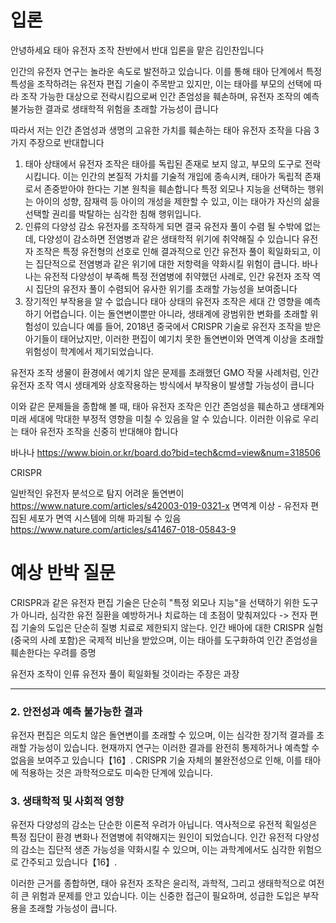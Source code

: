 # 입론 

안녕하세요 태아 유전자 조작 찬반에서 반대 입론을 맡은 김인찬입니다

인간의 유전자 연구는 놀라운 속도로 발전하고 있습니다. 이를 통해 태아 단계에서 특정 특성을 조작하려는 유전자 편집 기술이 주목받고 있지만, 이는 태아를 부모의 선택에 따라 조작 가능한 대상으로 전락시킴으로써 인간 존엄성을 훼손하며, 유전자 조작의 예측 불가능한 결과로 생태학적 위험을 초래할 가능성이 큽니다

따라서 저는 인간 존엄성과 생명의 고유한 가치를 훼손하는 태아 유전자 조작을 다음 3가지 주장으로 반대합니다

1.  태아 상태에서 유전자 조작은 태아를 독립된 존재로 보지 않고, 부모의 도구로 전락시킵니다. 
   이는 인간의 본질적 가치를 기술적 개입에 종속시켜, 태아가 독립적 존재로서 존중받아야 한다는 기본 원칙을 훼손합니다
   특정 외모나 지능을 선택하는 행위는 아이의 성향, 잠재력 등 아이의 개성을 제한할 수 있고,
   이는 태아가 자신의 삶을 선택할 권리를 박탈하는 심각한 침해 행위입니다.
2. 인류의 다양성 감소
   유전자를 조작하게 되면 결국 유전자 풀이 수렴 될 수밖에 없는데, 다양성이 감소하면 전염병과 같은 생태학적 위기에 취약해질 수 있습니다
   유전자 조작은 특정 유전형의 선호로 인해 결과적으로 인간 유전자 풀이 획일화되고, 이는 집단적으로 전염병과 같은 위기에 대한 저항력을 약화시킬 위험이 큽니다. 바나나는 유전적 다양성이 부족해 특정 전염병에 취약했던 사례로, 인간 유전자 조작 역시 집단의 유전자 풀이 수렴되어 유사한 위기를 초래할 가능성을 보여줍니다
3. 장기적인 부작용을 알 수 없습니다 
   태아 상태의 유전자 조작은 세대 간 영향을 예측하기 어렵습니다. 이는 돌연변이뿐만 아니라, 생태계에 광범위한 변화를 초래할 위험성이 있습니다
   예를 들어, 2018년 중국에서 CRISPR 기술로 유전자 조작을 받은 아기들이 태어났지만, 이러한 편집이 예기치 못한 돌연변이와 면역계 이상을 초래할 위험성이 학계에서 제기되었습니다.

유전자 조작 생물이 환경에서 예기치 않은 문제를 초래했던 GMO 작물 사례처럼, 인간 유전자 조작 역시 생태계와 상호작용하는 방식에서 부작용이 발생할 가능성이 큽니다

이와 같은 문제들을 종합해 볼 때, 태아 유전자 조작은 인간 존엄성을 훼손하고 생태계와 미래 세대에 막대한 부정적 영향을 미칠 수 있음을 알 수 있습니다. 이러한 이유로 우리는 태아 유전자 조작을 신중히 반대해야 합니다



바나나 
https://www.bioin.or.kr/board.do?bid=tech&cmd=view&num=318506

CRISPR 

일반적인 유전자 분석으로 탐지 어려운 돌연변이  
https://www.nature.com/articles/s42003-019-0321-x 
면역계 이상 - 유전자 편집된 세포가 면역 시스템에 의해 파괴될 수 있음
https://www.nature.com/articles/s41467-018-05843-9

# 예상 반박 질문

CRISPR과 같은 유전자 편집 기술은 단순히 "특정 외모나 지능"을 선택하기 위한 도구가 아니라, 심각한 유전 질환을 예방하거나 치료하는 데 초점이 맞춰져있다
-> 전자 편집 기술의 도입은 단순히 질병 치료로 제한되지 않는다. 인간 배아에 대한 CRISPR 실험(중국의 사례 포함)은 국제적 비난을 받았으며, 이는 태아를 도구화하여 인간 존엄성을 훼손한다는 우려를 증명

유전자 조작이 인류 유전자 풀이 획일화될 것이라는 주장은 과장

---



### 2. 안전성과 예측 불가능한 결과

유전자 편집은 의도치 않은 돌연변이를 초래할 수 있으며, 이는 심각한 장기적 결과를 초래할 가능성이 있습니다. 현재까지 연구는 이러한 결과를 완전히 통제하거나 예측할 수 없음을 보여주고 있습니다【16】. CRISPR 기술 자체의 불완전성으로 인해, 이를 태아에 적용하는 것은 과학적으로도 미숙한 단계에 있습니다.

### 3. 생태학적 및 사회적 영향

유전자 다양성의 감소는 단순한 이론적 우려가 아닙니다. 역사적으로 유전적 획일성은 특정 집단이 환경 변화나 전염병에 취약해지는 원인이 되었습니다. 인간 유전적 다양성의 감소는 집단적 생존 가능성을 약화시킬 수 있으며, 이는 과학계에서도 심각한 위험으로 간주되고 있습니다【16】.

이러한 근거를 종합하면, 태아 유전자 조작은 윤리적, 과학적, 그리고 생태학적으로 여전히 큰 위험과 문제를 안고 있습니다. 이는 신중한 접근이 필요하며, 성급한 도입은 부작용을 초래할 가능성이 큽니다.